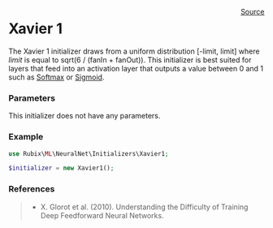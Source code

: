 <p><span style="float:right;"><a href="https://github.com/RubixML/RubixML/blob/master/src/NeuralNet/Initializers/Xavier1.php">Source</a></span></p>

# Xavier 1
The Xavier 1 initializer draws from a uniform distribution [-limit, limit] where *limit* is equal to sqrt(6 / (fanIn + fanOut)). This initializer is best suited for layers that feed into an activation layer that outputs a value between 0 and 1 such as [Softmax](#softmax) or [Sigmoid](#sigmoid).

### Parameters
This initializer does not have any parameters.

### Example
```php
use Rubix\ML\NeuralNet\Initializers\Xavier1;

$initializer = new Xavier1();
```

### References
>- X. Glorot et al. (2010). Understanding the Difficulty of Training Deep Feedforward Neural Networks.